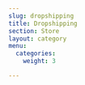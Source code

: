 ```yaml
---
slug: dropshipping
title: Dropshipping
section: Store
layout: category
menu:
  categories:
    weight: 3

---
```

